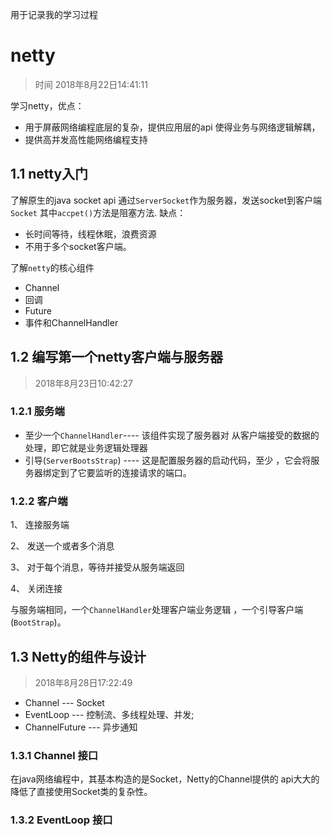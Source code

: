 用于记录我的学习过程

# netty
> 时间 2018年8月22日14:41:11

 学习netty，优点：
   - 用于屏蔽网络编程底层的复杂，提供应用层的api
   使得业务与网络逻辑解耦，
   - 提供高并发高性能网络编程支持
## 1.1 netty入门
   了解原生的java socket api
   通过`ServerSocket`作为服务器，发送socket到客户端`Socket`
   其中`accpet()`方法是阻塞方法.
   缺点：
   - 长时间等待，线程休眠，浪费资源
   - 不用于多个socket客户端。
  
  了解`netty`的核心组件
  - Channel
  - 回调
  - Future
  - 事件和ChannelHandler
   
 ## 1.2 编写第一个netty客户端与服务器
 >2018年8月23日10:42:27
 ### 1.2.1 服务端
   - 至少一个`ChannelHandler`---- 该组件实现了服务器对
   从客户端接受的数据的处理，即它就是业务逻辑处理器
   - 引导(`ServerBootsStrap`) ---- 这是配置服务器的启动代码，至少
   ，它会将服务器绑定到了它要监听的连接请求的端口。
  ### 1.2.2 客户端
   1、 连接服务端
   
   2、 发送一个或者多个消息
   
   3、 对于每个消息，等待并接受从服务端返回
   
   4、 关闭连接
   
   与服务端相同，一个`ChannelHandler`处理客户端业务逻辑
   ，一个引导客户端(`BootStrap`)。
   
   ## 1.3 Netty的组件与设计
   > 2018年8月28日17:22:49
   - Channel --- Socket
   - EventLoop --- 控制流、多线程处理、并发;
   - ChannelFuture --- 异步通知
   
   ### 1.3.1 Channel 接口
   在java网络编程中，其基本构造的是Socket，Netty的Channel提供的
   api大大的降低了直接使用Socket类的复杂性。
   
   ### 1.3.2 EventLoop 接口
   